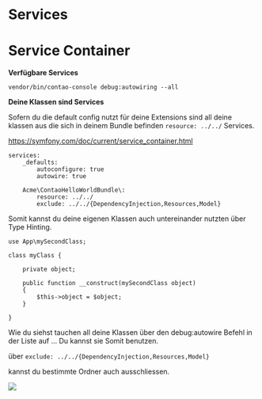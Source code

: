 # Services



# Service Container

**Verfügbare Services**

    vendor/bin/contao-console debug:autowiring --all



**Deine Klassen sind Services**

Sofern du die default config nutzt für deine Extensions
sind all deine klassen aus die sich in deinem Bundle befinden `resource: ../../`
Services.

https://symfony.com/doc/current/service_container.html

    services:
        _defaults:
            autoconfigure: true
            autowire: true
    
        Acme\ContaoHelloWorldBundle\:
            resource: ../../
            exclude: ../../{DependencyInjection,Resources,Model}


Somit kannst du deine eigenen Klassen auch untereinander nutzten
über Type Hinting.

    use App\mySecondClass;

    class myClass {
    
        private object;
    
        public function __construct(mySecondClass object)
        {
            $this->object = $object;
        }
    
    }

Wie du siehst tauchen all deine Klassen über den
debug:autowire Befehl in der Liste auf ...
Du kannst sie Somit benutzen.

über ``exclude: ../../{DependencyInjection,Resources,Model}``

kannst du bestimmte Ordner auch ausschliessen.

![](https://i.imgur.com/whH2RGm.png)


## 



